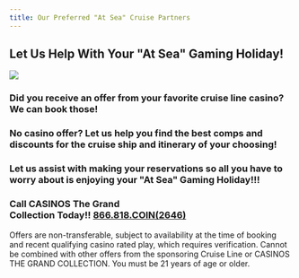 ```yaml
---
title: Our Preferred "At Sea" Cruise Partners
---
```

## Let Us Help With Your "At Sea" Gaming Holiday!

![](/uploads/2022-cruise-preferred-partners.jpg)

### Did you receive an offer from your favorite cruise line casino?  We can book those!

### No casino offer? Let us help you find the best comps and discounts for the cruise ship and itinerary of your choosing!

### Let us assist with making your reservations so all you have to worry about is enjoying your "At Sea" Gaming Holiday!!!

### **Call CASINOS The Grand Collection Today!! [866.818.COIN(2646)](tel:18668182646)**

Offers are non-transferable, subject to availability at the time of booking and recent qualifying casino rated play, which requires verification. Cannot be combined with other offers from the sponsoring Cruise Line or CASINOS THE GRAND COLLECTION. You must be 21 years of age or older.